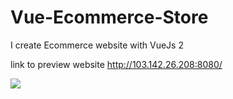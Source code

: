 # Vue-Ecommerce-Store
I create Ecommerce website with VueJs 2

link to preview website <a href="http://103.142.26.208:8080/">http://103.142.26.208:8080/</a>

<img src="https://i.ibb.co/0VXjgPL/2021-05-23.png" />
